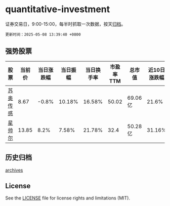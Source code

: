 # quantitative-investment

证券交易日，9:00-15:00，每半时抓取一次数据，按天[归档](archives)。

`更新时间：2025-05-08 13:39:40 +0800`

## 强势股票

|股票|当前价|当日涨跌幅|当日振幅|当日换手率|市盈率TTM|总市值|近10日涨跌幅|
|----|----|----|----|----|----|----|----|
|[苏奥传感](https://xueqiu.com/S/SZ300507)|8.67|-0.8%|10.18%|16.58%|50.02|69.06亿|21.6%|
|[星帅尔](https://xueqiu.com/S/SZ002860)|13.85|8.2%|7.58%|21.78%|32.4|50.28亿|31.16%|

## 历史归档

[archives](archives)

## License

See the [LICENSE](LICENSE) file for license rights and limitations (MIT).